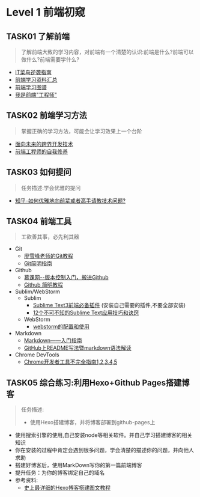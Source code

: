 # Level 1 前端初窥

## TASK01 了解前端
> 了解前端大致的学习内容，对前端有一个清楚的认识:前端是什么?前端可以做什么?前端需要学什么?

+  [IT菜鸟逆袭指南](http://www.imooc.com/learn/48)
+ [前端学习资料汇总](https://github.com/jsfront/src/blob/master/qq.md)
+ [前端学习图谱](https://github.com/airyland/Jsource)
+ [我是前端"工程师"](http://ppt.baomitu.com/display?slide_id=d9c32073#/)

## TASK02 前端学习方法
> 掌握正确的学习方法，可能会让学习效果上一个台阶

+  [面向未来的跨界开发技术](https://zhuanlan.zhihu.com/p/23968878?refer=full-stack)
+   [前端工程师的自我修养](http://ppt.baomitu.com/display?slide_id=6d99b7b2#/2)

## TASK03 如何提问
> 任务描述:学会优雅的提问

+ [知乎-如何优雅地向前辈或者高手请教技术问题?](https://www.zhihu.com/question/25464141)


## TASK04 前端工具
> 工欲善其事，必先利其器

+ Git
	+ [廖雪峰老师的Git教程](http://www.liaoxuefeng.com/wiki/0013739516305929606dd18361248578c67b8067c8c017b000/)
	+  [Git简明指南](http://www.bootcss.com/p/git-guide/)
+ Github
	+ [慕课网--版本控制入门，搬进Github](http://www.imooc.com/learn/390)
	+ [Github 简明教程](http://www.runoob.com/w3cnote/git-guide.html)
+ Sublim/WebStorm
	+ Sublim
		+ [Sublime Text3前端必备插件](http://www.jianshu.com/p/edbc2a13494b) (安装自己需要的插件,不要全部安装)
		+ [12个不可不知的Sublime Text应用技巧和诀窍 ](https://segmentfault.com/a/1190000000505218)
	+ WebStorm
		+ [webstorm的配置和使用](http://www.jianshu.com/p/f72dfac254ac) 
+ Markdown
	+ [Markdown——入门指南](http://www.jianshu.com/p/1e402922ee32/)
	+ [GitHub上README写法暨markdown语法解读](http://www.tuicool.com/articles/zIJrEjn)  
+ Chrome DevTools
	+ [Chrome开发者工具不完全指南1,2,3,4,5](http://web.jobbole.com/82558/) 
 
## TASK05 综合练习:利用Hexo+Github Pages搭建博客
> 任务描述:
> + 使用Hexo搭建博客，并将博客部署到github-pages上

+ 使用搜索引擎的使用,自己安装node等相关软件。并自己学习搭建博客的相关知识
+ 你在安装的过程中肯定会遇到很多问题，学会清楚的描述你的问题，并向他人求助
+ 搭建好博客后，使用MarkDown写你的第一篇前端博客
+ 提升任务：为你的博客绑定自己的域名
+ 参考资料:
	+ [史上最详细的Hexo博客搭建图文教程](https://xuanwo.org/2015/03/26/hexo-intor/)
